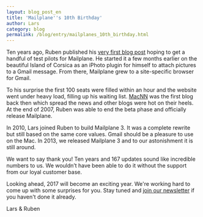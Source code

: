 ```yaml
---
layout: blog_post_en
title: 'Mailplane''s 10th Birthday'
author: Lars
category: blog
permalink: /blog/entry/mailplanes_10th_birthday.html
---
```


Ten years ago, Ruben published his [very first blog post](/blog/entry/would_you_like_to_become_a_mailplane_test_pilot.html) hoping to get a handful of test pilots for Mailplane. He started it a few months earlier on the beautiful Island of Corsica as an iPhoto plugin for himself to attach pictures to a Gmail message. From there, Mailplane grew to a site-specific browser for Gmail.

To his surprise the first 100 seats were filled within an hour and the website went under heavy load, filling up his waiting list. [MacNN](http://www.macnn.com) was the first blog back then which spread the news and other blogs were hot on their heels. At the end of 2007, Ruben was able to end the beta phase and officially release Mailplane.

In 2010, Lars joined Ruben to build Mailplane 3. It was a complete rewrite but still based on the same core values. Gmail should be a pleasure to use on the Mac. In 2013, we released Mailplane 3 and to our astonishment it is still around.

We want to say thank you! Ten years and 167 updates sound like incredible numbers to us. We wouldn’t have been able to do it without the support from our loyal customer base.

Looking ahead, 2017 will become an exciting year. We're working hard to come up with some surprises for you. Stay tuned and [join our newsletter](/#join_newsletter) if you haven't done it already.

Lars & Ruben